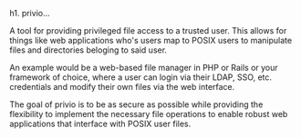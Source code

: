 h1. privio... 

A tool for providing privileged file access to a trusted user.  This
allows for things like web applications who's users map to POSIX users
to manipulate files and directories beloging to said user.  

An example would be a web-based file manager in PHP or Rails or your
framework of choice, where a user can login via their LDAP, SSO, etc. 
credentials and modify their own files via the web interface.

The goal of privio is to be as secure as possible while providing the
flexibility to implement the necessary file operations to enable
robust web applications that interface with POSIX user files.
